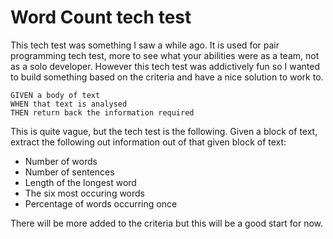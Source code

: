 # Word Count tech test

This tech test was something I saw a while ago. It is used for pair programming tech test, more to see what your abilities were as a team, not as a solo developer. However this tech test was addictively fun so I wanted to build something based on the criteria and have a nice solution to work to.

``` 
GIVEN a body of text
WHEN that text is analysed
THEN return back the information required
```

This is quite vague, but the tech test is the following. Given a block of text, extract the following out information out of that given block of text:

- Number of words
- Number of sentences
- Length of the longest word
- The six most occuring words
- Percentage of words occurring once


There will be more added to the criteria but this will be a good start for now.